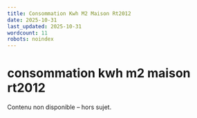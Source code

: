 ```yaml
---
title: Consommation Kwh M2 Maison Rt2012
date: 2025-10-31
last_updated: 2025-10-31
wordcount: 11
robots: noindex
---
```


# consommation kwh m2 maison rt2012

Contenu non disponible – hors sujet.